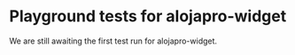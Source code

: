 # Playground tests for alojapro-widget
We are still awaiting the first test run for alojapro-widget.
